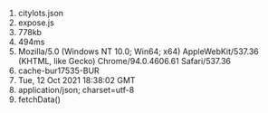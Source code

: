 1. citylots.json
2. expose.js
3. 778kb
4. 494ms
5. Mozilla/5.0 (Windows NT 10.0; Win64; x64) AppleWebKit/537.36 (KHTML, like Gecko) Chrome/94.0.4606.61 Safari/537.36
6. cache-bur17535-BUR
7. Tue, 12 Oct 2021 18:38:02 GMT
8. application/json; charset=utf-8
9. fetchData()
